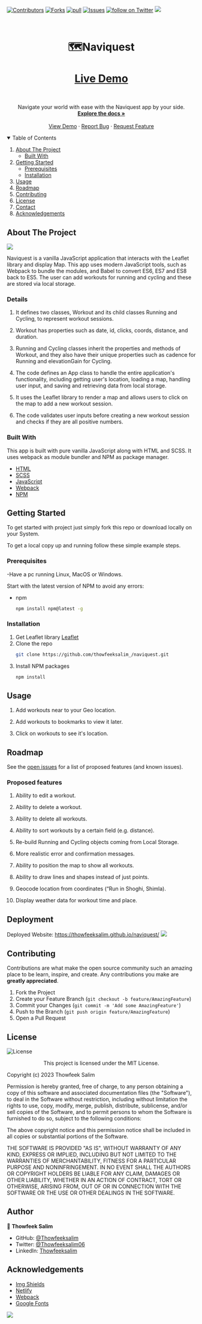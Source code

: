 [![Contributors][contributors-shield]][contributors-url]
[![Forks][forks-shield]][forks-url]
[![pull][pull-requests-shield]][pull-requests-url]
[![Issues][issues-shield]][issues-url]
<a href="https://twitter.com/intent/follow?screen_name=thowfeeksalim6">
        <img src="https://img.shields.io/twitter/follow/shields_io?style=social&logo=twitter"
            alt="follow on Twitter"></a>
<a href=#><img src="/16.gif"></a>

<br>
<h1 align="center"> <strong> 🗺️Naviquest </strong> </h1> 
<h1 align="center"><a href="https://thowfeeksalim.github.io/naviquest/">Live Demo</a></h1>

<!-- PROJECT LOGO -->
<br />
<p align="center">
  <p align="center">
    Navigate your world with ease with the Naviquest app by your side.
    <br />
    <a href="#about-the-project"><strong>Explore the docs »</strong></a>
    <br />
    <br />
    <a href="https://thowfeeksalim.github.io/naviquest/">View Demo</a>
    ·
    <a href="https://github.com/thowfeeksalim/naviquest/issues">Report Bug</a>
    ·
    <a href="https://github.com/thowfeeksalim/naviquest/issues">Request Feature</a>
  </p>
</p>

<!-- TABLE OF CONTENTS -->
<details open="open">
  <summary>Table of Contents</summary>
  <ol>
    <li>
      <a href="#about-the-project">About The Project</a>
      <ul>
        <li><a href="#built-with">Built With</a></li>
      </ul>
    </li>
    <li>
      <a href="#getting-started">Getting Started</a>
      <ul>
        <li><a href="#prerequisites">Prerequisites</a></li>
        <li><a href="#installation">Installation</a></li>
      </ul>
    </li>
    <li><a href="#usage">Usage</a></li>
    <li><a href="#roadmap">Roadmap</a></li>
    <li><a href="#contributing">Contributing</a></li>
    <li><a href="#license">License</a></li>
    <li><a href="#contact">Contact</a></li>
    <li><a href="#acknowledgements">Acknowledgements</a></li>
  </ol>
</details>

<!-- ABOUT THE PROJECT -->

## About The Project

<img src="/ss.png">

Naviquest is a vanilla JavaScript application that interacts with the Leaflet library and display Map. This app uses modern JavaScript tools, such as Webpack to bundle the modules, and Babel to convert ES6, ES7 and ES8 back to ES5. The user can add workouts for running and cycling and these are stored via local storage.

###   Details

1.  It defines two classes, Workout and its child classes Running and Cycling, to represent workout sessions.

2.  Workout has properties such as date, id, clicks, coords, distance, and duration.

3.  Running and Cycling classes inherit the properties and methods of Workout, and they also have their unique properties such as cadence for Running and elevationGain for Cycling.

4.  The code defines an App class to handle the entire application's functionality, including getting user's location, loading a map, handling user input, and saving and retrieving data from local storage.

5.  It uses the Leaflet library to render a map and allows users to click on the map to add a new workout session.

6.  The code validates user inputs before creating a new workout session and checks if they are all positive numbers.

### Built With

This app is built with pure vanilla JavaScript along with HTML and SCSS. It uses webpack as module bundler and NPM as package manager.

- [HTML](https://developer.mozilla.org/en-US/docs/Web/HTML)
- [SCSS](https://sass-lang.com/)
- [JavaScript](https://developer.mozilla.org/en-US/docs/Web/javascript)
- [Webpack](https://webpack.js.org/)
- [NPM](https://www.npmjs.com/)

<!-- GETTING STARTED -->

## Getting Started

To get started with project just simply fork this repo or download locally on your System.

To get a local copy up and running follow these simple example steps.

### Prerequisites

-Have a pc running Linux, MacOS or Windows.

Start with the latest version of NPM to avoid any errors:

- npm
  ```sh
  npm install npm@latest -g
  ```

### Installation

1. Get Leaflet library [Leaflet](https://leafletjs.com/)
2. Clone the repo
   ```sh
   git clone https://github.com/thowfeeksalim_/naviquest.git
   ```
3. Install NPM packages
   ```sh
   npm install
   ```

<!-- USAGE EXAMPLES -->

## Usage

1. Add workouts near to your Geo location.

2. Add workouts to bookmarks to view it later.

3. Click on workouts to see it's location.

<!-- ROADMAP -->

## Roadmap

See the [open issues](https://github.com/thowfeeksalim/naviquest/issues) for a list of proposed features (and known issues).

### Proposed features

1. Ability to edit a workout.

2. Ability to delete a workout.

3. Ability to delete all workouts.

4. Ability to sort workouts by a certain field (e.g. distance).

5. Re-build Running and Cycling objects coming from Local Storage.

6. More realistic error and confirmation messages.

7. Ability to position the map to show all workouts.

8. Ability to draw lines and shapes instead of just points.

9. Geocode location from coordinates (“Run in Shoghi, Shimla).

10. Display weather data for workout time and place.


## Deployment

Deployed Website:  https://thowfeeksalim.github.io/naviquest/
<img src="/logo.png">


<!-- CONTRIBUTING -->

## Contributing

Contributions are what make the open source community such an amazing place to be learn, inspire, and create. Any contributions you make are **greatly appreciated**.

1. Fork the Project
2. Create your Feature Branch (`git checkout -b feature/AmazingFeature`)
3. Commit your Changes (`git commit -m 'Add some AmazingFeature'`)
4. Push to the Branch (`git push origin feature/AmazingFeature`)
5. Open a Pull Request

<!-- LICENSE -->


## License

![License](https://img.shields.io/badge/license-MIT%20License-blue.svg)
<p align="center">
This project is licensed under the MIT License.

Copyright (c) 2023 Thowfeek Salim

Permission is hereby granted, free of charge, to any person obtaining a copy
of this software and associated documentation files (the "Software"), to deal
in the Software without restriction, including without limitation the rights
to use, copy, modify, merge, publish, distribute, sublicense, and/or sell
copies of the Software, and to permit persons to whom the Software is
furnished to do so, subject to the following conditions:

The above copyright notice and this permission notice shall be included in all
copies or substantial portions of the Software.

THE SOFTWARE IS PROVIDED "AS IS", WITHOUT WARRANTY OF ANY KIND, EXPRESS OR
IMPLIED, INCLUDING BUT NOT LIMITED TO THE WARRANTIES OF MERCHANTABILITY,
FITNESS FOR A PARTICULAR PURPOSE AND NONINFRINGEMENT. IN NO EVENT SHALL THE
AUTHORS OR COPYRIGHT HOLDERS BE LIABLE FOR ANY CLAIM, DAMAGES OR OTHER
LIABILITY, WHETHER IN AN ACTION OF CONTRACT, TORT OR OTHERWISE, ARISING FROM,
OUT OF OR IN CONNECTION WITH THE SOFTWARE OR THE USE OR OTHER DEALINGS IN THE
SOFTWARE.


## Author

👤 **Thowfeek Salim**

- GitHub: [@Thowfeeksalim](https://github.com/thowfeeksalim)
- Twitter: [@Thowfeeksalim06](https://twitter.com/thowfeeksalim6) 
- LinkedIn: [Thowfeeksalim](https://www.linkedin.com/in/thowfeek-salim-294760211) 

<!-- ACKNOWLEDGEMENTS -->

## Acknowledgements

- [Img Shields](https://shields.io)
- [Netlify](https://www.netlify.com/)
- [Webpack](https://webpack.js.org/)
- [Google Fonts](https://fonts.google.com/)

<!-- MARKDOWN LINKS & IMAGES -->
<!-- https://www.markdownguide.org/basic-syntax/#reference-style-links -->

[contributors-shield]: https://img.shields.io/github/contributors/thowfeeksalim/naviquest?color=green&style=for-the-badge
[contributors-url]: https://github.com/thowfeeksalim/naviquest/graphs/contributors
[forks-shield]: https://img.shields.io/github/forks/thowfeeksalim/naviquest?style=for-the-badge
[forks-url]: https://github.com/thowfeeksalim/naviquest/network/members
[pull-requests-shield]: https://img.shields.io/github/issues-pr/thowfeeksalim/naviquest?style=for-the-badge
[pull-requests-url]: https://github.com/thowfeeksalim/naviquest/pulls
[issues-shield]: https://img.shields.io/bitbucket/issues/thowfeeksalim/naviquest?style=for-the-badge
[issues-url]: https://github.com/thowfeeksalim/naviquest/issues
[license-shield]: https://img.shields.io/apm/l/vim-mode?label=LICENSE&style=for-the-badge
[license-url]: https://github.com/thowfeeksalim/naviquest/blob/master/LICENSE.txt
<img src="/ss.png">
